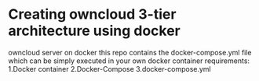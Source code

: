 # Creating owncloud 3-tier architecture using docker
owncloud server on docker
this repo contains the docker-compose.yml file which can be simply executed in your own docker container
requirements:
1.Docker container
2.Docker-Compose
3.docker-compose.yml
